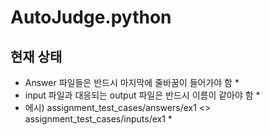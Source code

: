 # AutoJudge.python

## 현재 상태
* Answer 파일들은 반드시 마지막에 줄바꿈이 들어가야 함 *
* input 파일과 대응되는 output 파일은 반드시 이름이 같아야 함 *
* 에시) assignment_test_cases/answers/ex1 <> assignment_test_cases/inputs/ex1 *